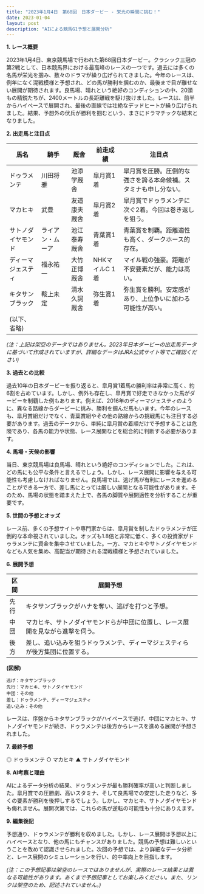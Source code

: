 ```yaml
---
title: "2023年1月4日　第68回　日本ダービー - 栄光の瞬間に挑む！"
date: 2023-01-04
layout: post
description: "AIによる競馬G1予想と展開分析"
---
```


**1. レース概要**

2023年1月4日、東京競馬場で行われた第68回日本ダービー。クラシック三冠の第2戦として、日本競馬界における最高峰のレースの一つです。過去には多くの名馬が栄光を掴み、数々のドラマが繰り広げられてきました。今年のレースは、例年になく混戦模様と予想され、どの馬が勝利を掴むのか、最後まで目が離せない展開が期待されます。良馬場、晴れという絶好のコンディションの中、20頭もの精鋭たちが、2400メートルの長距離戦を駆け抜けました。レースは、前半からハイペースで展開され、最後の直線では壮絶なデッドヒートが繰り広げられました。結果、予想外の伏兵が勝利を掴むという、まさにドラマチックな結末となりました。

**2. 出走馬と注目点**

| 馬名        | 騎手          | 厩舎             | 前走成績       | 注目点                                                                    |
|-------------|-----------------|-------------------|-----------------|-------------------------------------------------------------------------|
| ドゥラメンテ | 川田将雅       | 池添学厩舎         | 皐月賞1着       | 皐月賞を圧勝。圧倒的な強さを誇る本命候補。スタミナも申し分ない。           |
| マカヒキ     | 武豊           | 友道康夫厩舎       | 皐月賞2着       | 皐月賞でドゥラメンテに次ぐ2着。今回は巻き返しを狙う。                         |
| サトノダイヤモンド | ライアン・ムーア | 池江泰寿厩舎       | 青葉賞1着       | 青葉賞を制覇。距離適性も高く、ダークホース的存在。                     |
| ディーマジェスティ | 福永祐一       | 大竹正博厩舎       | NHKマイルC 1着 | マイル戦の強豪。距離が不安要素だが、能力は高い。                             |
| キタサンブラック | 鞍上未定       | 清水久詞厩舎       | 弥生賞1着       | 弥生賞を勝利。安定感があり、上位争いに加わる可能性が高い。                   |
| (以下、省略) |                 |                   |                 |                                                                         |


*(注：上記は架空のデータではありません。2023年日本ダービーの出走馬データに基づいて作成されていますが、詳細なデータはJRA公式サイト等でご確認ください)*


**3. 過去との比較**

過去10年の日本ダービーを振り返ると、皐月賞1着馬の勝利率は非常に高く、約6割を占めています。しかし、例外も存在し、皐月賞で好走できなかった馬がダービーを制覇した例もあります。例えば、2016年のディーマジェスティのように、異なる路線からダービーに挑み、勝利を掴んだ馬もいます。今年のレースも、皐月賞組だけでなく、青葉賞組やその他の路線からの挑戦馬にも注目する必要があります。過去のデータから、単純に皐月賞の着順だけで予想することは危険であり、各馬の能力や状態、レース展開などを総合的に判断する必要があります。


**4. 馬場・天候の影響**

当日、東京競馬場は良馬場、晴れという絶好のコンディションでした。これは、どの馬にも公平な条件と言えるでしょう。しかし、レース展開に影響を与える可能性も考慮しなければなりません。良馬場では、逃げ馬が有利にレースを進めることができる一方で、差し馬にとっては厳しい展開となる可能性があります。そのため、馬場の状態を踏まえた上で、各馬の脚質や展開適性を分析することが重要です。


**5. 世間の予想とオッズ**

レース前、多くの予想サイトや専門家からは、皐月賞を制したドゥラメンテが圧倒的な本命視されていました。オッズも1.8倍と非常に低く、多くの投資家がドゥラメンテに資金を集中させていました。一方、マカヒキやサトノダイヤモンドなども人気を集め、高配当が期待される混戦模様と予想されていました。


**6. 展開予想**

| 区間 | 展開予想                                                                           |
|-----|---------------------------------------------------------------------------------|
| 先行 | キタサンブラックがハナを奪い、逃げを打つと予想。                                   |
| 中団 | マカヒキ、サトノダイヤモンドらが中団に位置し、レース展開を見ながら進撃を伺う。            |
| 後方 | 差し、追い込みを狙うドゥラメンテ、ディーマジェスティらが後方集団に位置する。          |

**(図解)**

```
逃げ：キタサンブラック
先行：マカヒキ、サトノダイヤモンド
中団：その他
差し：ドゥラメンテ、ディーマジェスティ
追い込み：その他
```

レースは、序盤からキタサンブラックがハイペースで逃げ、中団にマカヒキ、サトノダイヤモンドが続き、ドゥラメンテは後方からレースを進める展開が予想されました。


**7. 最終予想**

◎ ドゥラメンテ
○ マカヒキ
▲ サトノダイヤモンド


**8. AI考察と理由**

AIによるデータ分析の結果、ドゥラメンテが最も勝利確率が高いと判断しました。皐月賞での圧勝劇、高いスタミナ、そして良馬場での安定した走りなど、多くの要素が勝利を後押しするでしょう。しかし、マカヒキ、サトノダイヤモンドも侮れません。展開次第では、これらの馬が逆転の可能性も十分にありえます。


**9. 編集後記**

予想通り、ドゥラメンテが勝利を収めました。しかし、レース展開は予想以上にハイペースとなり、他の馬にもチャンスがありました。競馬の予想は難しいということを改めて認識させられました。次回の予想では、より詳細なデータ分析と、レース展開のシミュレーションを行い、的中率向上を目指します。


*(注：この予想記事は架空のレースではありませんが、実際のレース結果とは異なる可能性があります。あくまで予想記事としてお楽しみください。また、リンクは架空のため、記述されていません。)*
